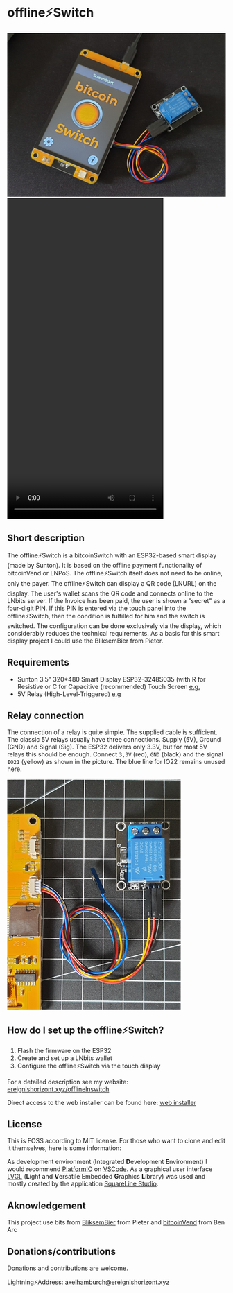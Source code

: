 # offline⚡️Switch

<!--- ![offline⚡️Switch](./doc/main.jpg)--->

<img src="./doc/main.jpg" width="700">

<!--- ![offline⚡️Switch]  --->

<video width="360" height="740" controls>
<source src="https://ereignishorizont.xyz/vids/offlineLNSwitch-DemoVideo.mp4" type=video/mp4>
</video>

## Short description

The offline⚡️Switch is a bitcoinSwitch with an ESP32-based smart display (made by Sunton). It is based on the offline payment functionality of bitcoinVend or LNPoS. The offline⚡️Switch itself does not need to be online, only the payer. The offline⚡️Switch can display a QR code (LNURL) on the display. The user's wallet scans the QR code and connects online to the LNbits server. If the Invoice has been paid, the user is shown a "secret" as a four-digit PIN. If this PIN is entered via the touch panel into the offline⚡️Switch, then the condition is fulfilled for him and the switch is switched. The configuration can be done exclusively via the display, which considerably reduces the technical requirements. As a basis for this smart display project I could use the BliksemBier from Pieter.

## Requirements

- Sunton 3.5" 320\*480 Smart Display ESP32-3248S035 (with R for Resistive or C for Capacitive (recommended) Touch Screen [e.g.](https://de.aliexpress.com/item/1005004632953455.html)
- 5V Relay (High-Level-Triggered) [e.g](https://www.az-delivery.de/products/relais-modul)

## Relay connection

The connection of a relay is quite simple. The supplied cable is sufficient. The classic 5V relays usually have three connections. Supply (5V), Ground (GND) and Signal (Sig). The ESP32 delivers only 3.3V, but for most 5V relays this should be enough. Connect `3,3V` (red), `GND` (black) and the signal `IO21` (yellow) as shown in the picture. The blue line for IO22 remains unused here.

<img src="./doc/relay.jpg" width="400">

## How do I set up the offline⚡️Switch?

1. Flash the firmware on the ESP32
2. Create and set up a LNbits wallet
3. Configure the offline⚡️Switch via the touch display

For a detailed description see my website: [ereignishorizont.xyz/offlinelnswitch](https://ereignishorizont.xyz/offlinelnswitch/en/)

Direct access to the web installer can be found here: [web installer](https://ereignishorizont.xyz/installer/offlineLNSwitch/index.html)

## License

This is FOSS according to MIT license. For those who want to clone and edit it themselves, here is some information:

As development environment (**I**ntegrated **D**evelopment **E**nvironment) I would recommend [PlatformIO](https://platformio.org/platformio-ide) on [VSCode](https://code.visualstudio.com/). As a graphical user interface [LVGL](https://lvgl.io/) (**L**ight and **V**ersatile Embedded **G**raphics **L**ibrary) was used and mostly created by the application [SquareLine Studio](https://squareline.io/).

## Aknowledgement

This project use bits from
[BliksemBier](https://github.com/pieterjm/BliksemBier) from Pieter and
[bitcoinVend](https://github.com/arcbtc/bitcoinVend) from Ben Arc

## Donations/contributions

Donations and contributions are welcome.

Lightning⚡Address: <axelhamburch@ereignishorizont.xyz>
